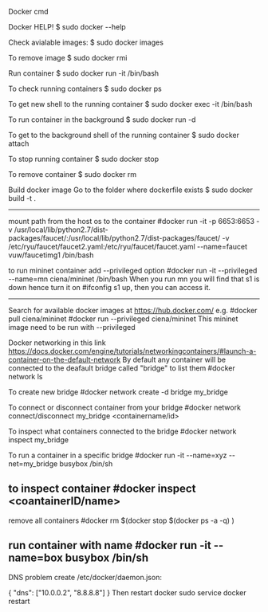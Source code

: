Docker cmd 

Docker HELP!
$ sudo docker --help

Check avialable images:
$ sudo docker images

To remove image
$ sudo docker rmi <imageID>

Run container 
$ sudo docker run -it <imageID> /bin/bash

To check running containers
$ sudo docker ps

To get new shell to the running container
$ sudo docker exec -it <containerID> /bin/bash

To run container in the background
$ sudo docker run -d <imageID>

To get to the background shell of the running container
$ sudo docker attach <containerID>

To stop running container
$ sudo docker stop <containerID>

To remove container 
$ sudo docker rm <containerID>

Build docker image 
 Go to the folder where dockerfile exists
 $ sudo docker build -t <GiveItAName> .

**************************
mount path from the host os to the container
#docker run -it -p 6653:6653 -v /usr/local/lib/python2.7/dist-packages/faucet/:/usr/local/lib/python2.7/dist-packages/faucet/ -v /etc/ryu/faucet/faucet2.yaml:/etc/ryu/faucet/faucet.yaml --name=faucet vuw/faucetimg1 /bin/bash

to run mininet container add --privileged option
#docker run -it --privileged --name=mn ciena/mininet /bin/bash
When you run mn you will find that s1 is down
hence turn it on 
#ifconfig s1 up, then you can access it.

-----------------------
Search for available docker images at
https://hub.docker.com/
e.g.
#docker pull ciena/mininet 
#docker run --privileged ciena/mininet
This mininet image need to be run with --privileged

Docker networking in this link
https://docs.docker.com/engine/tutorials/networkingcontainers/#launch-a-container-on-the-default-network
By default any container will be connected to the deafault bridge called "bridge"
to list them
#docker network ls

To create new bridge
#docker network create -d bridge my_bridge

To connect or disconnect container from your bridge
#docker network connect/disconnect my_bridge <containername/id>

To inspect what containers connected to the bridge
#docker network inspect my_bridge

To run a container in a specific bridge
#docker run -it --name=xyz --net=my_bridge busybox /bin/sh

to inspect container
#docker inspect <coantainerID/name>
--------------

remove all containers
#docker rm $(docker stop $(docker ps -a -q) )

run container with name 
#docker run -it --name=box busybox /bin/sh
----------------
DNS problem 
create 
/etc/docker/daemon.json:

{
    "dns": ["10.0.0.2", "8.8.8.8"]
}
Then restart docker 
sudo service docker restart
